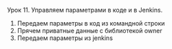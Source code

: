 Урок 11. Управляем параметрами в коде и в Jenkins. 
1. Передаем параметры в код из командной строки
2. Прячем приватные данные с библиотекой owner
3. Передаем параметры из jenkins
